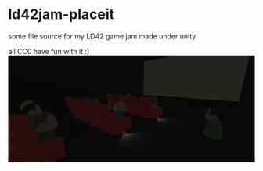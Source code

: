 # ld42jam-placeit
some file source for my LD42 game jam made under unity

all CC0
have fun with it :)
<img src="fond.png">
